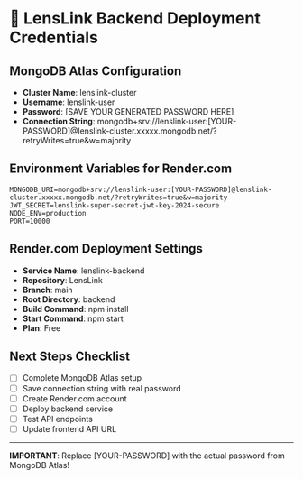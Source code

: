 # 🔐 LensLink Backend Deployment Credentials

## MongoDB Atlas Configuration
- **Cluster Name**: lenslink-cluster
- **Username**: lenslink-user
- **Password**: [SAVE YOUR GENERATED PASSWORD HERE]
- **Connection String**: mongodb+srv://lenslink-user:[YOUR-PASSWORD]@lenslink-cluster.xxxxx.mongodb.net/?retryWrites=true&w=majority

## Environment Variables for Render.com
```
MONGODB_URI=mongodb+srv://lenslink-user:[YOUR-PASSWORD]@lenslink-cluster.xxxxx.mongodb.net/?retryWrites=true&w=majority
JWT_SECRET=lenslink-super-secret-jwt-key-2024-secure
NODE_ENV=production
PORT=10000
```

## Render.com Deployment Settings
- **Service Name**: lenslink-backend
- **Repository**: LensLink
- **Branch**: main
- **Root Directory**: backend
- **Build Command**: npm install
- **Start Command**: npm start
- **Plan**: Free

## Next Steps Checklist
- [ ] Complete MongoDB Atlas setup
- [ ] Save connection string with real password
- [ ] Create Render.com account
- [ ] Deploy backend service
- [ ] Test API endpoints
- [ ] Update frontend API URL

---
**IMPORTANT**: Replace [YOUR-PASSWORD] with the actual password from MongoDB Atlas!
